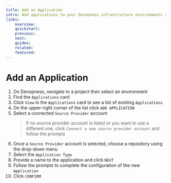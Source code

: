 ```yaml
---
title: Add an Application
intro: Add applications to your Devopness infrastructure environments so they can be managed and deployed manually or through automated workflows
links:
    overview:
    quickstart:
    previous:
    next:
    guides:
    related:
    featured:
---
```


# Add an Application
1. On Devopness, navigate to a project then select an environment
1. Find the `Applications` card
1. Click `View` in the `Applications` card to see a list of existing `Applications`
1. On the upper-right corner of the list click `ADD APPLICATION`
1. Select a connected `Source Provider` account
    > If no source provider account is listed or you want to use a different one, click `Connect a new source provider account` and follow the prompts
1. Once a `Source Provider` account is selected, choose a repository using the drop-down menu
1. Select the `Application Type`
1. Provide a name to the application and click `NEXT`
1. Follow the prompts to complete the configuration of the new `Application`
9. Click `CONFIRM`
